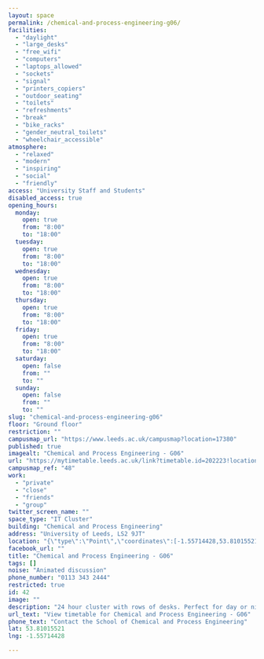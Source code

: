 ```yaml
---
layout: space
permalink: /chemical-and-process-engineering-g06/
facilities:
  - "daylight"
  - "large_desks"
  - "free_wifi"
  - "computers"
  - "laptops_allowed"
  - "sockets"
  - "signal"
  - "printers_copiers"
  - "outdoor_seating"
  - "toilets"
  - "refreshments"
  - "break"
  - "bike_racks"
  - "gender_neutral_toilets"
  - "wheelchair_accessible"
atmosphere:
  - "relaxed"
  - "modern"
  - "inspiring"
  - "social"
  - "friendly"
access: "University Staff and Students"
disabled_access: true
opening_hours:
  monday:
    open: true
    from: "8:00"
    to: "18:00"
  tuesday:
    open: true
    from: "8:00"
    to: "18:00"
  wednesday:
    open: true
    from: "8:00"
    to: "18:00"
  thursday:
    open: true
    from: "8:00"
    to: "18:00"
  friday:
    open: true
    from: "8:00"
    to: "18:00"
  saturday:
    open: false
    from: ""
    to: ""
  sunday:
    open: false
    from: ""
    to: ""
slug: "chemical-and-process-engineering-g06"
floor: "Ground floor"
restriction: ""
campusmap_url: "https://www.leeds.ac.uk/campusmap?location=17380"
published: true
imagealt: "Chemical and Process Engineering - G06"
url: "https://mytimetable.leeds.ac.uk/link?timetable.id=202223!location!6856E1BEE4EE6ABF22261FF5840C4D8D"
campusmap_ref: "48"
work:
  - "private"
  - "close"
  - "friends"
  - "group"
twitter_screen_name: ""
space_type: "IT Cluster"
building: "Chemical and Process Engineering"
address: "University of Leeds, LS2 9JT"
location: "{\"type\":\"Point\",\"coordinates\":[-1.55714428,53.81015521]}"
facebook_url: ""
title: "Chemical and Process Engineering - G06"
tags: []
noise: "Animated discussion"
phone_number: "0113 343 2444"
restricted: true
id: 42
image: ""
description: "24 hour cluster with rows of desks. Perfect for day or night social studying with access to water fountain. 83 seat capacity"
url_text: "View timetable for Chemical and Process Engineering - G06"
phone_text: "Contact the School of Chemical and Process Engineering"
lat: 53.81015521
lng: -1.55714428

---
```

